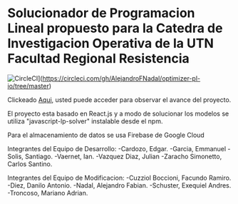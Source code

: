 # Solucionador de Programacion Lineal propuesto para la Catedra de Investigacion Operativa de la UTN Facultad Regional Resistencia

![CircleCI](https://circleci.com/gh/AlejandroFNadal/optimizer-pl-io/tree/master.svg?style=svg)](https://circleci.com/gh/AlejandroFNadal/optimizer-pl-io/tree/master)

Clickeado [Aqui](https://optimizer-pl-io.web.app/home), usted puede acceder para observar el avance del proyecto.

El proyecto esta basado en React.js y a modo de solucionar los modelos se utiliza "javascript-lp-solver" instalable desde el npm.

Para el almacenamiento de datos se usa Firebase de Google Cloud

Integrantes del Equipo de Desarrollo:
-Cardozo, Edgar.
-Garcia, Emmanuel
-Solis, Santiago.
-Vaernet, Ian.
-Vazquez Diaz, Julian
-Zaracho Simonetto, Carlos Santino.

Integrantes del Equipo de Modificacion:
-Cuzziol Boccioni, Facundo Ramiro.
-Diez, Danilo Antonio.
-Nadal, Alejandro Fabian.
-Schuster, Exequiel Andres.
-Troncoso, Mariano Adrian. 
